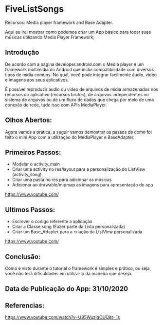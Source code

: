 # FiveListSongs
Recursos: Media player framework and Base Adapter.

Aqui eu irei mostrar como podemos criar um App básico para tocar suas músicas utilizando Media Player Framework;

## Introdução

De acordo com a pagina developer.android.com o Media player é um framework multimídia do Android que inclui compatibilidade 
com diversos tipos de mídia comuns. No qual, você pode integrar facilmente áudio, vídeo e imagens aos seus aplicativos. 

É possível reproduzir áudio ou vídeo de arquivos de mídia armazenados nos recursos do aplicativo (recursos brutos), 
de arquivos independentes no sistema de arquivos ou  de um fluxo de dados que chega por meio de uma conexão de rede, 
tudo isso com APIs MediaPlayer.

## Olhos Abertos:

Agora vamos a prática, a seguir vamos demostrar os passos de como foi feito o mini App com a utilização do
MediaPlayer e BaseAdapter.

## Primeiros Passos:

- Modelar o activity_main
- Criar uma activity no res/layout para a personalização do ListView (activity_song)
- Criar uma pasta no res para adicionar as músicas 
- Adicionar ao drawable/mipmap as imagens para apresentação do app

 https://www.youtube.com/

## Ultimos Passos:

- Escrever o codigo referente a aplicação
- Criar a Classe song (Fazer parte da Lista personalizada)
- Criar um Base_Adapter para a criação da ListView personalizada

 https://www.youtube.com/

## Conclusão:

Como é visto durante o tutorial o framework é simples e prático, ou seja,
você não terá dificuldades em utiliza-lo da maneira que deseja.

## Data de Publicação do App: 31/10/2020

## Referencias:
https://www.youtube.com/watch?v=U95WuzlgOUQ&t=1s
